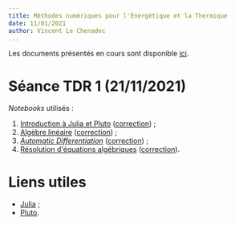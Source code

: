 ```yaml
---
title: Méthodes numériques pour l'Énergétique et la Thermique
date: 11/01/2021
author: Vincent Le Chenadec
...
```


Les documents présentés en cours sont disponible [ici](https://drive.google.com/drive/folders/1e_UG9Z_NhOAYl4QfcSyKJx7PBNobB9Ir?usp=sharing).

# Séance TDR 1 (21/11/2021)

*Notebooks* utilisés :

1. [Introduction à Julia et Pluto](notebook/intro.html) ([correction](solution/intro.html)) ;
1. [Algèbre linéaire](notebook/linalg.html) ([correction](solution/linalg.html)) ;
1. [*Automatic Differentiation*](notebook/ad.html) ([correction](solution/ad.html)) ;
1. [Résolution d'équations algébriques](notebook/algebraic.html) ([correction](solution/algebraic.html)).

# Liens utiles

* [Julia](https://julialang.org/) ;
* [Pluto](https://github.com/fonsp/Pluto.jl).

